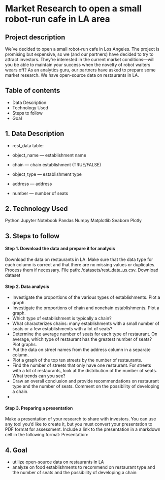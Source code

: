 # Market Research to open a small robot-run cafe in LA area
## Project description
We’ve decided to open a small robot-run cafe in Los Angeles. The project is promising but expensive, so we (and our partners) have decided to try to attract investors. They’re interested in the current market conditions—will you be able to maintain your success when the novelty of robot waiters wears off?
As an analytics guru, our partners have asked to prepare some market research. We have open-source data on restaurants in LA.

## Table of contents
- Data Description
- Technology Used
- Steps to follow 
- Goal

## 1. Data Description

- rest_data table:

- object_name — establishment name
- chain — chain establishment (TRUE/FALSE)
- object_type — establishment type
- address — address
- number — number of seats

## 2. Technology Used
Python
Jupyter Notebook
Pandas
Numpy
Matplotlib
Seaborn
Plotly

## 3. Steps to follow
#### Step 1. Download the data and prepare it for analysis
Download the data on restaurants in LA. Make sure that the data type for each column is correct and that there are no missing values or duplicates. Process them if necessary.
File path: /datasets/rest_data_us.csv. Download dataset
#### Step 2. Data analysis
- Investigate the proportions of the various types of establishments. Plot a graph.
- Investigate the proportions of chain and nonchain establishments. Plot a graph.
- Which type of establishment is typically a chain?
- What characterizes chains: many establishments with a small number of seats or a few establishments with a lot of seats?
- Determine the average number of seats for each type of restaurant. On average, which type of restaurant has the greatest number of seats? Plot graphs.
- Put the data on street names from the address column in a separate column.
- Plot a graph of the top ten streets by the number of restaurants.
- Find the number of streets that only have one restaurant.
For streets with a lot of restaurants, look at the distribution of the number of seats. What trends can you see?
- Draw an overall conclusion and provide recommendations on restaurant type and the number of seats. Comment on the possibility of developing a chain.
-
#### Step 3. Preparing a presentation

Make a presentation of your research to share with investors. You can use any tool you’d like to create it, but you must convert your presentation to PDF format for assessment. Include a link to the presentation in a markdown cell in the following format:
Presentation: <link to cloud storage> 
## 4. Goal
- utilize open-source data on restaurants in LA
- analyze on food establishments to recommend on restaurant type and the number of seats and the possibility of developing a chain


